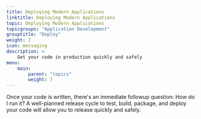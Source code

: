 ```yaml
---
title: Deploying Modern Applications
linktitle: Deploying Modern Applications
topic: Deploying Modern Applications
topicgroups: "Application Development"
grouptitle: "Deploy"
weight: 2
icon: messaging
description: >
    Get your code in production quickly and safely
menu:
    main:
        parent: "topics"
        weight: 7
---
```


Once your code is written, there's an immediate followup question: How do I run it? A well-planned release cycle to test, build, package, and deploy your code will allow you to release quickly and safely.